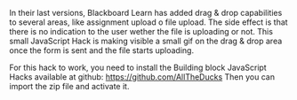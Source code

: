 In their last versions, Blackboard Learn has added drag & drop capabilities to several areas, like assignment upload o file upload. The side effect is that there is no indication to the user wether the file is uploading or not.
This small JavaScript Hack is making visible a small gif on the drag & drop area once the form is sent and the file starts uploading.

For this hack to work, you need to install the Building block JavaScript Hacks available at github: https://github.com/AllTheDucks
Then you can import the zip file and activate it.
